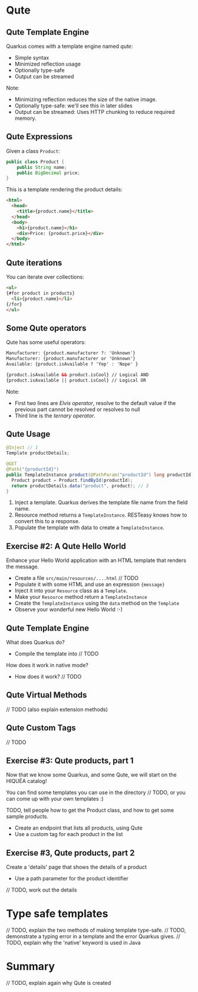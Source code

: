 # Qute


## Qute Template Engine

Quarkus comes with a template engine named *qute*:

* Simple syntax
* Minimized reflection usage
* Optionally type-safe
* Output can be streamed

Note:
* Minimizing reflection reduces the size of the native image.
* Optionally type-safe: we'll see this in later slides
* Output can be streamed: Uses HTTP chunking to reduce required memory.


## Qute Expressions

Given a class `Product`:
```java
public class Product {
    public String name;
    public BigDecimal price;
}
```

This is a template rendering the product details:
```html
<html>
  <head>
    <title>{product.name}</title> 
  </head>
  <body>
    <h1>{product.name}</h1>
    <div>Price: {product.price}</div> 
  </body>
</html>
```


## Qute iterations

You can iterate over collections:

```html
<ul>
{#for product in products}
  <li>{product.name}</li>
{/for}
</ul>
```


## Some Qute operators

Qute has some useful operators:

```html
Manufacturer: {product.manufacturer ?: 'Unknown'}
Manufacturer: {product.manufacturer or 'Unknown'}
Available: {product.isAvailable ? 'Yep' : 'Nope' }

{product.isAvailable && product.isCool} // Logical AND
{product.isAvailable || product.isCool} // Logical OR
```

Note:
* First two lines are _Elvis operator_, resolve to the default value if the previous part cannot be resolved or resolves to null
* Third line is the _ternary operator_.


## Qute Usage

```java
@Inject // 1
Template productDetails;

@GET
@Path("{productId}")
public TemplateInstance product(@PathParam("productId") long productId) { // 2
  Product product = Product.findById(productId);
  return productDetails.data("product", product); // 3
}
```

1. Inject a template. Quarkus derives the template file name from the field name.
2. Resource method returns a `TemplateInstance`. RESTeasy knows how to convert this to a response.
3. Populate the template with data to create a `TemplateInstance`.


## Exercise #2: A Qute Hello World

Enhance your Hello World application with an HTML template that renders the message.

* Create a file `src/main/resources/....html` // TODO
* Populate it with some HTML and use an expression `{message}`
* Inject it into your `Resource` class as a `Template`.
* Make your `Resource` method return a `TemplateInstance`
* Create the `TemplateInstance` using the `data` method on the `Template`
* Observe your wonderful new Hello World :-)


## Qute Template Engine

What does Quarkus do?

* Compile the template into // TODO

How does it work in native mode?

* How does it work? // TODO


## Qute Virtual Methods

// TODO (also explain extension methods)


## Qute Custom Tags

// TODO


## Exercise #3: Qute products, part 1

Now that we know some Quarkus, and some Qute, we will start on the HIQUÉA catalog!

You can find some templates you can use in the directory // TODO, or you can come up with your own templates :)

TODO, tell people how to get the Product class, and how to get some sample products.

* Create an endpoint that lists all products, using Qute
* Use a custom tag for each product in the list


## Exercise #3, Qute products, part 2

Create a 'details' page that shows the details of a product

* Use a path parameter for the product identifier

// TODO, work out the details


# Type safe templates

// TODO, explain the two methods of making template type-safe.
// TODO, demonstrate a typing error in a template and the error Quarkus gives.
// TODO, explain why the 'native' keyword is used in Java


# Summary

// TODO, explain again why Qute is created
